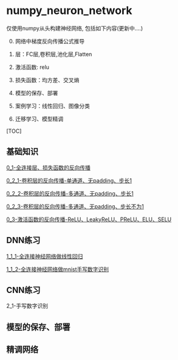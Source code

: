 # numpy_neuron_network
仅使用numpy从头构建神经网络, 包括如下内容(更新中....)

0. 网络中梯度反向传播公式推导


1. 层：FC层,卷积层,池化层,Flatten
2. 激活函数: relu
3. 损失函数：均方差、交叉熵
4. 模型的保存、部署
5. 案例学习：线性回归、图像分类
6. 迁移学习、模型精调

[TOC]

## 基础知识

[0_1-全连接层、损失函数的反向传播](0_1-全连接层、损失函数的反向传播.md)

[0_2_1-卷积层的反向传播-单通道、无padding、步长1](0_2_1-卷积层的反向传播-单通道、无padding、步长1.md)

[0_2_2-卷积层的反向传播-多通道、无padding、步长1](0_2_2-卷积层的反向传播-多通道、无padding、步长1.md)

[0_2_3-卷积层的反向传播-多通道、无padding、步长不为1](0_2_3-卷积层的反向传播-多通道、无padding、步长不为1.md)

[0_3-激活函数的反向传播-ReLU、LeakyReLU、PReLU、ELU、SELU](0_3-激活函数的反向传播-ReLU、LeakyReLU、PReLU、ELU、SELU)



## DNN练习

[1_1_1-全连接神经网络做线性回归](1_1_1-全连接神经网络做线性回归.md)

[1_1_2-全连接神经网络做mnist手写数字识别](1_1_2-全连接神经网络做mnist手写数字识别.md)



## CNN练习

2_1-手写数字识别



## 模型的保存、部署



## 精调网络



